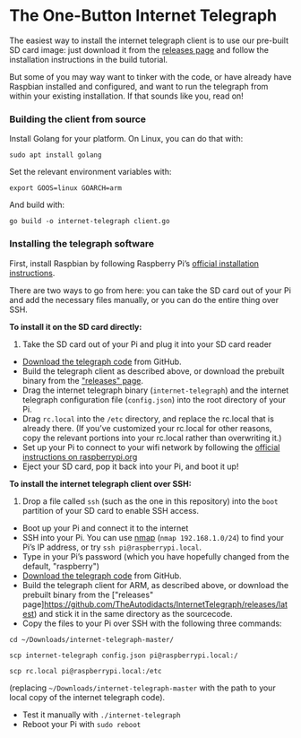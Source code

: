 # The One-Button Internet Telegraph

The easiest way to install the internet telegraph client is to use our pre-built SD card image: just download it from the [releases page](https://github.com/TheAutodidacts/InternetTelegraph/releases) and follow the installation instructions in the build tutorial.

But some of you may way want to tinker with the code, or have already have Raspbian installed and configured, and want to run the telegraph from within your existing installation. If that sounds like you, read on!

### Building the client from source

Install Golang for your platform. On Linux, you can do that with:

```
sudo apt install golang
```

Set the relevant environment variables with:

```
export GOOS=linux GOARCH=arm
```

And build with:

```
go build -o internet-telegraph client.go
```

### Installing the telegraph software

First, install Raspbian by following Raspberry Pi’s [official installation instructions](https://www.raspberrypi.org/documentation/installation/).

There are two ways to go from here: you can take the SD card out of your Pi and add the necessary files manually, or you can do the entire thing over SSH.

**To install it on the SD card directly:**

1. Take the SD card out of your Pi and plug it into your SD card reader
- [Download the telegraph code](https://github.com/TheAutodidacts/InternetTelegraph/archive/master.zip) from GitHub.
- Build the telegraph client as described above, or download the prebuilt binary from the ["releases" page](https://github.com/TheAutodidacts/InternetTelegraph/releases/latest).
- Drag the internet telegraph binary (`internet-telegraph`) and the internet telegraph configuration file (`config.json`) into the root directory of your Pi.
- Drag `rc.local` into the `/etc` directory, and replace the rc.local that is already there. (If you’ve customized your rc.local for other reasons, copy the relevant portions into your rc.local rather than overwriting it.)
- Set up your Pi to connect to your wifi network by following the [official instructions on raspberrypi.org](https://www.raspberrypi.org/documentation/configuration/wireless/wireless-cli.md)
- Eject your SD card, pop it back into your Pi, and boot it up!

**To install the internet telegraph client over SSH:**

1. Drop a file called `ssh` (such as the one in this repository) into the `boot` partition of your SD card to enable SSH access.
- Boot up your Pi and connect it to the internet
- SSH into your Pi. You can use [nmap](http://nmap.org) (`nmap 192.168.1.0/24`) to find your Pi’s IP address, or try `ssh pi@raspberrypi.local`.
- Type in your Pi’s password (which you have hopefully changed from the default, "raspberry")
- [Download the telegraph code](https://github.com/TheAutodidacts/InternetTelegraph/archive/master.zip) from GitHub.
- Build the telegraph client for ARM, as described above, or download the prebuilt binary from the ["releases" page]https://github.com/TheAutodidacts/InternetTelegraph/releases/latest) and stick it in the same directory as the sourcecode.
- Copy the files to your Pi over SSH with the following three commands:

```
cd ~/Downloads/internet-telegraph-master/

scp internet-telegraph config.json pi@raspberrypi.local:/

scp rc.local pi@raspberrypi.local:/etc
```

 (replacing `~/Downloads/internet-telegraph-master` with the path to your local copy of the internet telegraph code).
- Test it manually with `./internet-telegraph`
- Reboot your Pi with `sudo reboot`
